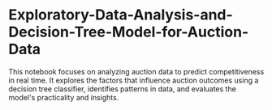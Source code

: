 # Exploratory-Data-Analysis-and-Decision-Tree-Model-for-Auction-Data
This notebook focuses on analyzing auction data to predict competitiveness in real time. It explores the factors that influence auction outcomes using a decision tree classifier, identifies patterns in data, and evaluates the model's practicality and insights.
